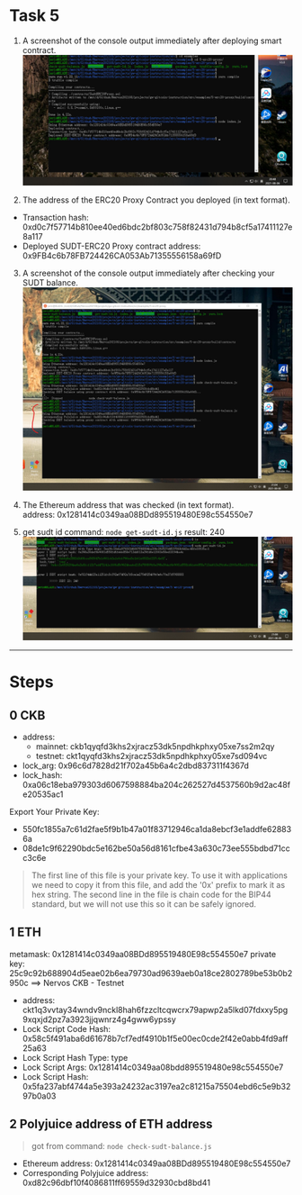 Task 5
===

1. A screenshot of the console output immediately after deploying smart contract.  
![](deployed.png)

2. The address of the ERC20 Proxy Contract you deployed (in text format).  
* Transaction hash: 0xd0c7f57714b810ee40ed6bdc2bf803c758f82431d794b8cf5a17411127e8a117
* Deployed SUDT-ERC20 Proxy contract address: 0x9FB4c6b78FB724426CA053Ab71355556158a69fD

3. A screenshot of the console output immediately after checking your SUDT balance.  
![](check-balance.png)

4. The Ethereum address that was checked (in text format).  
address: 0x1281414c0349aa08BDd895519480E98c554550e7

5. get sudt id
command: `node get-sudt-id.js`
result: 240
![](get-sudt-id.png)

---

Steps
===

## 0 CKB
* address:
  * mainnet: ckb1qyqfd3khs2xjracz53dk5npdhkphxy05xe7ss2m2qy
  * testnet: ckt1qyqfd3khs2xjracz53dk5npdhkphxy05xe7sd094vc
* lock_arg: 0x96c6d7828d21f702a45b6a4c2dbd837311f4367d
* lock_hash: 0xa06c18eba979303d6067598884ba204c262527d4537560b9d2ac48fe20535ac1

Export Your Private Key:
* 550fc1855a7c61d2fae5f9b1b47a01f83712946ca1da8ebcf3e1addfe628836a
* 08de1c9f62290bdc5e162be50a56d8161cfbe43a630c73ee555bdbd71ccc3c6e

> The first line of this file is your private key. To use it with applications we need to copy it from this file, and add the '0x' prefix to mark it as hex string.
> The second line in the file is chain code for the BIP44 standard, but we will not use this so it can be safely ignored.

## 1 ETH
metamask: 0x1281414c0349aa08BDd895519480E98c554550e7
private key: 25c9c92b688904d5eae02b6ea79730ad9639aeb0a18ce2802789be53b0b2950c
==> Nervos CKB - Testnet
* address: ckt1q3vvtay34wndv9nckl8hah6fzzcltcqwcrx79apwp2a5lkd07fdxxy5pg9xqxjd2pz7a3923jjqwnrz4g4gww6ypssy
* Lock Script Code Hash: 0x58c5f491aba6d61678b7cf7edf4910b1f5e00ec0cde2f42e0abb4fd9aff25a63
* Lock Script Hash Type: type
* Lock Script Args: 0x1281414c0349aa08bdd895519480e98c554550e7
* Lock Script Hash: 0x5fa237abf4744a5e393a24232ac3197ea2c81215a75504ebd6c5e9b3297b0a03

## 2 Polyjuice address of ETH address
> got from command: `node check-sudt-balance.js`
* Ethereum address: 0x1281414c0349aa08BDd895519480E98c554550e7
* Corresponding Polyjuice address: 0xd82c96dbf10f4086811ff69559d32930cbd8bd41
